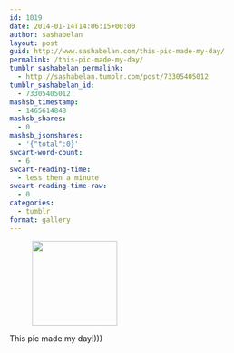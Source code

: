 ```yaml
---
id: 1019
date: 2014-01-14T14:06:15+00:00
author: sashabelan
layout: post
guid: http://www.sashabelan.com/this-pic-made-my-day/
permalink: /this-pic-made-my-day/
tumblr_sashabelan_permalink:
  - http://sashabelan.tumblr.com/post/73305405012
tumblr_sashabelan_id:
  - 73305405012
mashsb_timestamp:
  - 1465614848
mashsb_shares:
  - 0
mashsb_jsonshares:
  - '{"total":0}'
swcart-word-count:
  - 6
swcart-reading-time:
  - less then a minute
swcart-reading-time-raw:
  - 0
categories:
  - tumblr
format: gallery
---
```

<div id='gallery-571' class='gallery galleryid-1019 gallery-columns-3 gallery-size-thumbnail'>
  <figure class='gallery-item'> 
  
  <div class='gallery-icon landscape'>
    <a href='http://www.sashabelan.ru/this-pic-made-my-day/attachment/1020/'><img width="150" height="150" src="http://www.sashabelan.ru/wp-content/uploads/2014/01/tumblr_mze9ufW1Z81qarj97o1_1280-150x150.jpg" class="attachment-thumbnail size-thumbnail" alt="" srcset="http://www.sashabelan.ru/wp-content/uploads/2014/01/tumblr_mze9ufW1Z81qarj97o1_1280-150x150.jpg 150w, http://www.sashabelan.ru/wp-content/uploads/2014/01/tumblr_mze9ufW1Z81qarj97o1_1280-300x300.jpg 300w, http://www.sashabelan.ru/wp-content/uploads/2014/01/tumblr_mze9ufW1Z81qarj97o1_1280-230x230.jpg 230w, http://www.sashabelan.ru/wp-content/uploads/2014/01/tumblr_mze9ufW1Z81qarj97o1_1280-350x350.jpg 350w, http://www.sashabelan.ru/wp-content/uploads/2014/01/tumblr_mze9ufW1Z81qarj97o1_1280.jpg 640w" sizes="(max-width: 150px) 100vw, 150px" /></a>
  </div></figure>
</div>

This pic made my day!)))